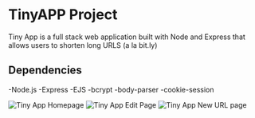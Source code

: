 # TinyAPP Project

Tiny App is a full stack web application built with Node and Express that allows users to shorten long URLS (a la bit.ly)

## Dependencies

-Node.js
-Express
-EJS
-bcrypt
-body-parser
-cookie-session

![Tiny App Homepage](https://github.com/at0082a/tiny-app-2/blob/master/pics/:URLS%20homepage.png)
![Tiny App Edit Page](https://github.com/at0082a/tiny-app-2/blob/master/pics/Edit%20ShortURL.png)
![Tiny App New URL page](https://github.com/at0082a/tiny-app-2/blob/master/pics/Create%20URL%20Page.png)
